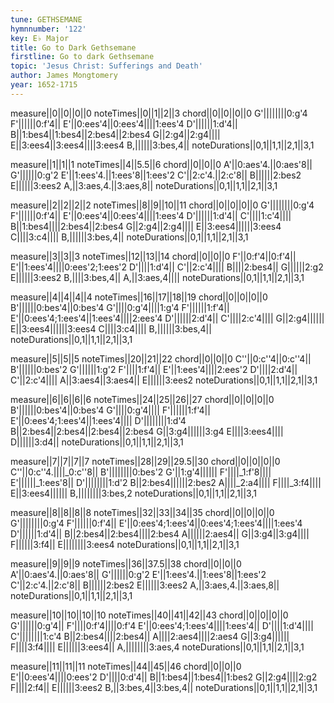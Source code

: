 ```yaml
---
tune: GETHSEMANE
hymnnumber: '122'
key: E♭ Major
title: Go to Dark Gethsemane
firstline: Go to dark Gethsemane
topic: 'Jesus Christ: Sufferings and Death'
author: James Mongtomery
year: 1652-1715
---
```

measure||0||0||0||0
noteTimes||0||1||2||3
chord||0||0||0||0
G'||||||||0:g'4
F'||||||0:f'4||
E'||0:ees'4||0:ees'4||||1:ees'4
D'||||||1:d'4||
B||1:bes4||1:bes4||2:bes4||2:bes4
G||2:g4||2:g4||||
E||3:ees4||3:ees4||||3:ees4
B,||||||3:bes,4||
noteDurations||0,1||1,1||2,1||3,1

measure||1||1||1
noteTimes||4||5.5||6
chord||0||0||0
A'||0:aes'4.||0:aes'8||
G'||||||0:g'2
E'||1:ees'4.||1:ees'8||1:ees'2
C'||2:c'4.||2:c'8||
B||||||2:bes2
E||||||3:ees2
A,||3:aes,4.||3:aes,8||
noteDurations||0,1||1,1||2,1||3,1

measure||2||2||2||2
noteTimes||8||9||10||11
chord||0||0||0||0
G'||||||||0:g'4
F'||||||0:f'4||
E'||0:ees'4||0:ees'4||||1:ees'4
D'||||||1:d'4||
C'||||1:c'4||||
B||1:bes4||||2:bes4||2:bes4
G||2:g4||2:g4||||
E||3:ees4||||||3:ees4
C||||3:c4||||
B,||||||3:bes,4||
noteDurations||0,1||1,1||2,1||3,1

measure||3||3||3
noteTimes||12||13||14
chord||0||0||0
F'||0:f'4||0:f'4||
E'||1:ees'4||||0:ees'2;1:ees'2
D'||||1:d'4||
C'||2:c'4||||
B||||2:bes4||
G||||||2:g2
E||||||3:ees2
B,||||3:bes,4||
A,||3:aes,4||||
noteDurations||0,1||1,1||2,1||3,1

measure||4||4||4||4
noteTimes||16||17||18||19
chord||0||0||0||0
B'||||||0:bes'4||0:bes'4
G'||||0:g'4||||1:g'4
F'||||||1:f'4||
E'||0:ees'4;1:ees'4||1:ees'4||||2:ees'4
D'||||||2:d'4||
C'||||2:c'4||||
G||2:g4||||||
E||3:ees4||||||3:ees4
C||||3:c4||||
B,||||||3:bes,4||
noteDurations||0,1||1,1||2,1||3,1

measure||5||5||5
noteTimes||20||21||22
chord||0||0||0
C''||0:c''4||0:c''4||
B'||||||0:bes'2
G'||||||1:g'2
F'||||1:f'4||
E'||1:ees'4||||2:ees'2
D'||||2:d'4||
C'||2:c'4||||
A||3:aes4||3:aes4||
E||||||3:ees2
noteDurations||0,1||1,1||2,1||3,1

measure||6||6||6||6
noteTimes||24||25||26||27
chord||0||0||0||0
B'||||||0:bes'4||0:bes'4
G'||||0:g'4||||
F'||||||1:f'4||
E'||0:ees'4;1:ees'4||1:ees'4||||
D'||||||||1:d'4
B||2:bes4||2:bes4||2:bes4||2:bes4
G||3:g4||||||3:g4
E||||3:ees4||||
D||||||3:d4||
noteDurations||0,1||1,1||2,1||3,1

measure||7||7||7||7
noteTimes||28||29||29.5||30
chord||0||0||0||0
C''||0:c''4.||||_0:c''8||
B'||||||||0:bes'2
G'||1:g'4||||||
F'||||_1:f'8||||
E'||||||_1:ees'8||
D'||||||||1:d'2
B||2:bes4||||||2:bes2
A||||_2:a4||||
F||||_3:f4||||
E||3:ees4||||||
B,||||||||3:bes,2
noteDurations||0,1||1,1||2,1||3,1

measure||8||8||8||8
noteTimes||32||33||34||35
chord||0||0||0||0
G'||||||||0:g'4
F'||||||0:f'4||
E'||0:ees'4;1:ees'4||0:ees'4;1:ees'4||||1:ees'4
D'||||||1:d'4||
B||2:bes4||2:bes4||||2:bes4
A||||||2:aes4||
G||3:g4||3:g4||||
F||||||3:f4||
E||||||||3:ees4
noteDurations||0,1||1,1||2,1||3,1

measure||9||9||9
noteTimes||36||37.5||38
chord||0||0||0
A'||0:aes'4.||0:aes'8||
G'||||||0:g'2
E'||1:ees'4.||1:ees'8||1:ees'2
C'||2:c'4.||2:c'8||
B||||||2:bes2
E||||||3:ees2
A,||3:aes,4.||3:aes,8||
noteDurations||0,1||1,1||2,1||3,1

measure||10||10||10||10
noteTimes||40||41||42||43
chord||0||0||0||0
G'||||||0:g'4||
F'||||0:f'4||||0:f'4
E'||0:ees'4;1:ees'4||||1:ees'4||
D'||||1:d'4||||
C'||||||||1:c'4
B||2:bes4||||2:bes4||
A||||2:aes4||||2:aes4
G||3:g4||||||
F||||3:f4||||
E||||||3:ees4||
A,||||||||3:aes,4
noteDurations||0,1||1,1||2,1||3,1

measure||11||11||11
noteTimes||44||45||46
chord||0||0||0
E'||0:ees'4||||0:ees'2
D'||||0:d'4||
B||1:bes4||1:bes4||1:bes2
G||2:g4||||2:g2
F||||2:f4||
E||||||3:ees2
B,||3:bes,4||3:bes,4||
noteDurations||0,1||1,1||2,1||3,1

